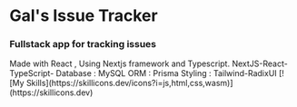<h1>Gal's Issue Tracker</h1>
<h3>Fullstack app for tracking issues</h3>
Made with React , Using Nextjs framework and Typescript.
NextJS-React-TypeScript-
Database : MySQL
ORM :      Prisma
Styling :  Tailwind-RadixUI
[![My Skills](https://skillicons.dev/icons?i=js,html,css,wasm)](https://skillicons.dev)
